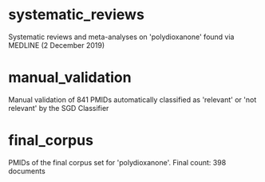 # systematic_reviews
Systematic reviews and meta-analyses on 'polydioxanone' found via MEDLINE (2 December 2019)

# manual_validation
Manual validation of 841 PMIDs automatically classified as 'relevant' or 'not relevant' by the SGD Classifier

# final_corpus
PMIDs of the final corpus set for 'polydioxanone'. Final count: 398 documents
